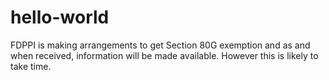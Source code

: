 # hello-world

FDPPI is making arrangements to get Section 80G exemption and as and when received, information will be made available. However this is likely to take time.
